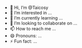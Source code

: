 - 👋 Hi, I’m @Taicosy
- 👀 I’m interested in ...
- 🌱 I’m currently learning ...
- 💞️ I’m looking to collaborate on ...
- 📫 How to reach me ...
- 😄 Pronouns: ...
- ⚡ Fun fact: ...

<!---
Taicosy/Taicosy is a ✨ special ✨ repository because its `README.md` (this file) appears on your GitHub profile.
You can click the Preview link to take a look at your changes.
--->

